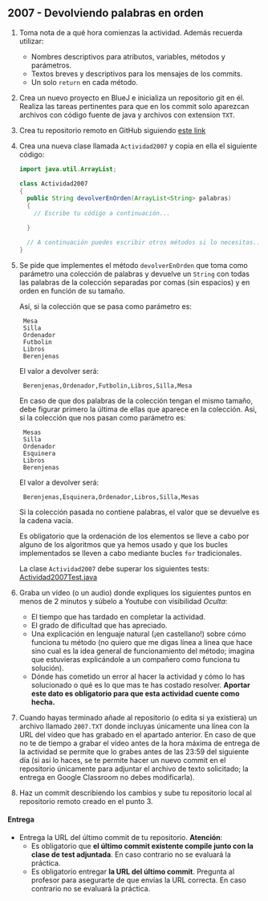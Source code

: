 ## 2007 - Devolviendo palabras en orden

1. Toma nota de a qué hora comienzas la actividad. Además recuerda utilizar:
   * Nombres descriptivos para atributos, variables, métodos y parámetros.
   * Textos breves y descriptivos para los mensajes de los commits.
   * Un solo `return` en cada método.

2. Crea un nuevo proyecto en BlueJ e inicializa un repositorio git en él. Realiza las tareas pertinentes para que en los commit solo aparezcan archivos con código fuente de java y archivos con extension `TXT`.

3. Crea tu repositorio remoto en GitHub siguiendo [este link](https://classroom.github.com/a/WaILVoNV)

5. Crea una nueva clase llamada `Actividad2007` y copia en ella el siguiente código: 

      ```java
      import java.util.ArrayList;

      class Actividad2007
      {
        public String devolverEnOrden(ArrayList<String> palabras)
        {
          // Escribe tu código a continuación...

        }

        // A continuación puedes escribir otros métodos si lo necesitas...
      }
      ```

4. Se pide que implementes el método `devolverEnOrden` que toma como parámetro una colección de palabras y devuelve un `String` con todas las palabras de la colección separadas por comas (sin espacios) y en orden en función de su tamaño. 

    Así, si la colección que se pasa como parámetro es:

        Mesa
        Silla
        Ordenador
        Futbolin
        Libros
        Berenjenas

    El valor a devolver será:

        Berenjenas,Ordenador,Futbolin,Libros,Silla,Mesa

    En caso de que dos palabras de la colección tengan el mismo tamaño, debe figurar primero la última de ellas que aparece en la colección. Asi, si la colección que nos pasan como parámetro es:

        Mesas
        Silla
        Ordenador
        Esquinera
        Libros
        Berenjenas

    El valor a devolver será:

        Berenjenas,Esquinera,Ordenador,Libros,Silla,Mesas

    Si la colección pasada no contiene palabras, el valor que se devuelve es la cadena vacía.
    
    Es obligatorio que la ordenación de los elementos se lleve a cabo por alguno de los algoritmos que ya hemos usado y que los bucles implementados se lleven a cabo mediante bucles `for` tradicionales.

    La clase `Actividad2007` debe superar los siguientes tests: [Actividad2007Test.java](https://gist.github.com/miguelbayon/1cf3b3e663c3ff700f1c3b4bca98f3ca)

5. Graba un vídeo (o un audio) donde expliques los siguientes puntos en menos de 2 minutos y súbelo a Youtube con visibilidad *Oculta*:
    - El tiempo que has tardado en completar la actividad.
    - El grado de dificultad que has apreciado.
    - Una explicación en lenguaje natural (¡en castellano!) sobre cómo funciona tu método (no quiero que me digas línea a linea que hace sino cual es la idea general de funcionamiento del método; imagina que estuvieras explicándole a un compañero como funciona tu solución).
    - Dónde has cometido un error al hacer la actividad y cómo lo has solucionado o qué es lo que mas te has costado resolver. **Aportar este dato es obligatorio para que esta actividad cuente como hecha.**

5. Cuando hayas terminado añade al repositorio (o edita si ya existiera) un archivo llamado `2007.TXT` donde incluyas únicamente una línea con la URL del vídeo que has grabado en el apartado anterior. En caso de que no te de tiempo a grabar el vídeo antes de la hora máxima de entrega de la actividad se permite que lo grabes antes de las 23:59 del siguiente día (si asi lo haces, se te permite hacer un nuevo commit en el repositorio únicamente para adjuntar el archivo de texto solicitado; la entrega en Google Classroom no debes modificarla).

6. Haz un commit describiendo los cambios y sube tu repositorio local al repositorio remoto creado en el punto 3.

#### Entrega

* Entrega la URL del último commit de tu repositorio. __Atención__: 
  * Es obligatorio que __el último commit existente compile junto con la clase de test adjuntada__. En caso contrario no se evaluará la práctica.
  * Es obligatorio entregar __la URL del último commit__. Pregunta al profesor para asegurarte de que envías la URL correcta. En caso contrario no se evaluará la práctica.

